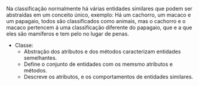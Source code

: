 Na classificação normalmente há várias entidades similares que podem ser abstraídas em um conceito único, exemplo: Há um cachorro, um macaco e um papagaio, todos são classificados como animais, mas o cachorro e o macaco pertencem á uma classificação diferente do papagaio, que e a que eles são mamíferos e tem pelo no lugar de penas.

* Classe:
  - Abstração dos atributos e dos métodos caracterizam entidades semelhantes.
  - Define o conjunto de entidades com os memsmo atributos e métodos.
  - Descreve os atributos, e os comportamentos de entidades similares.
